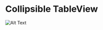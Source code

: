 # Collipsible TableView



![Alt Text](https://github.com/apple-avadhesh/Collipsible_TableView/blob/master/Collipsible.gif)
